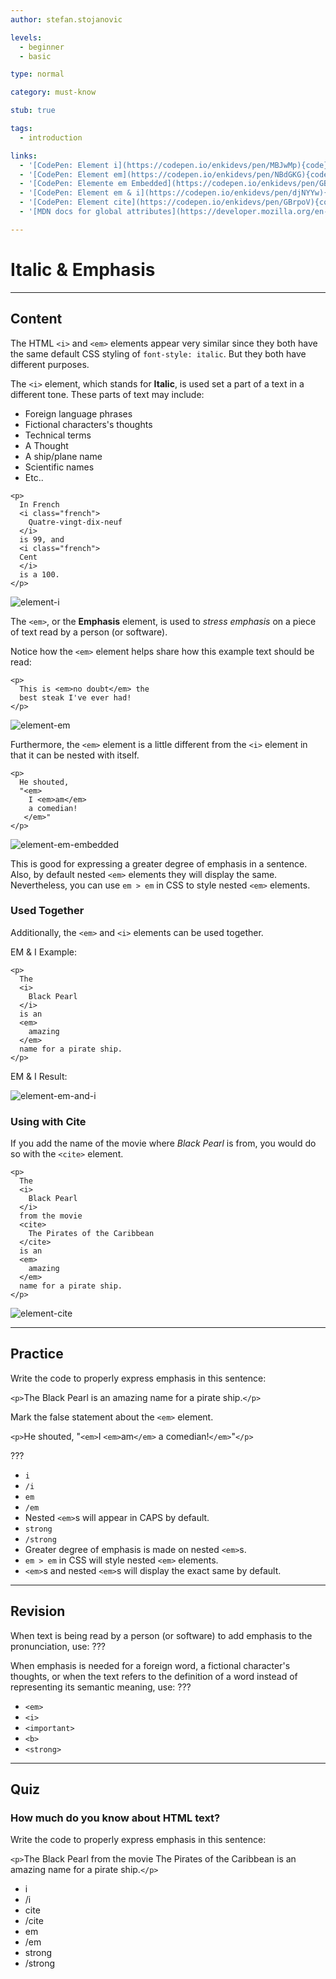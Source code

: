 ```yaml
---
author: stefan.stojanovic

levels:
  - beginner
  - basic

type: normal

category: must-know

stub: true

tags:
  - introduction

links:
  - '[CodePen: Element i](https://codepen.io/enkidevs/pen/MBJwMp){code}'
  - '[CodePen: Element em](https://codepen.io/enkidevs/pen/NBdGKG){code}'
  - '[CodePen: Elemente em Embedded](https://codepen.io/enkidevs/pen/GBrpgb){code}'
  - '[CodePen: Element em & i](https://codepen.io/enkidevs/pen/djNYYw){code}'
  - '[CodePen: Element cite](https://codepen.io/enkidevs/pen/GBrpoV){code}'
  - '[MDN docs for global attributes](https://developer.mozilla.org/en-US/docs/Web/HTML/Global_attributes){website}'

---
```

# Italic & Emphasis
---
## Content

The HTML `<i>` and `<em>` elements appear very similar since they both have the same default CSS styling of `font-style: italic`. But they both have different purposes. 

The `<i>` element, which stands for **Italic**, is used set a part of a text in a different tone. These parts of text may include:

  - Foreign language phrases
  - Fictional characters's thoughts
  - Technical terms
  - A Thought
  - A ship/plane name
  - Scientific names
  - Etc..

```
<p>
  In French 
  <i class="french">
    Quatre-vingt-dix-neuf
  </i>
  is 99, and
  <i class="french">
  Cent
  </i>
  is a 100.
</p>
```

![element-i](%3Csvg%20xmlns%3D%22http%3A%2F%2Fwww.w3.org%2F2000%2Fsvg%22%20width%3D%22320%22%20height%3D%2278%22%3E%3Cg%20fill%3D%22none%22%20fill-rule%3D%22evenodd%22%3E%3Crect%20width%3D%22320%22%20height%3D%2278%22%20fill%3D%22%23FFF%22%20rx%3D%229%22%2F%3E%3Ctext%20font-family%3D%22Roboto-Regular%2C%20Roboto%22%20font-size%3D%2216%22%3E%3Ctspan%20x%3D%2220%22%20y%3D%2234%22%20fill%3D%22%23000%22%3EIn%20French%20%3C%2Ftspan%3E%20%3Ctspan%20x%3D%2289.5%22%20y%3D%2234%22%20fill%3D%22%23575757%22%20font-family%3D%22Roboto-Italic%2C%20Roboto%22%20font-style%3D%22italic%22%3EQuatre-vingt-dix-neuf%3C%2Ftspan%3E%20%3Ctspan%20x%3D%22234.60938%22%20y%3D%2234%22%20fill%3D%22%23000%22%3E%20is%20%3C%2Ftspan%3E%20%3Ctspan%20x%3D%2220%22%20y%3D%2253%22%20fill%3D%22%23000%22%3E99%2C%20and%20%3C%2Ftspan%3E%20%3Ctspan%20x%3D%2275.58594%22%20y%3D%2253%22%20fill%3D%22%23575757%22%20font-family%3D%22Roboto-Italic%2C%20Roboto%22%20font-style%3D%22italic%22%3ECent%3C%2Ftspan%3E%20%3Ctspan%20x%3D%22107.85156%22%20y%3D%2253%22%20fill%3D%22%23000%22%3E%20is%20a%20100.%3C%2Ftspan%3E%3C%2Ftext%3E%3C%2Fg%3E%3C%2Fsvg%3E)

<!--[View CodePen](https://codepen.io/enkidevs/pen/MBJwMp)-->

The `<em>`, or the **Emphasis** element, is used to *stress emphasis* on a piece of text read by a person (or software).

Notice how the `<em>` element helps share how this example text should be read:

```
<p>
  This is <em>no doubt</em> the
  best steak I've ever had!
</p>
```

![element-em](%3Csvg%20xmlns%3D%22http%3A%2F%2Fwww.w3.org%2F2000%2Fsvg%22%20width%3D%22320%22%20height%3D%2278%22%3E%3Cg%20fill%3D%22none%22%20fill-rule%3D%22evenodd%22%3E%3Crect%20width%3D%22320%22%20height%3D%2278%22%20fill%3D%22%23FFF%22%20rx%3D%229%22%2F%3E%3Ctext%20fill%3D%22%23000%22%20font-family%3D%22Roboto-Regular%2C%20Roboto%22%20font-size%3D%2216%22%3E%3Ctspan%20x%3D%2220%22%20y%3D%2234%22%3EThis%20is%20%3C%2Ftspan%3E%20%3Ctspan%20x%3D%2270.54688%22%20y%3D%2234%22%20font-family%3D%22Roboto-Italic%2C%20Roboto%22%20font-style%3D%22italic%22%3Eno%20doubt%3C%2Ftspan%3E%20%3Ctspan%20x%3D%22132.36719%22%20y%3D%2234%22%3E%20the%20best%20steak%20%3C%2Ftspan%3E%20%3Ctspan%20x%3D%2220%22%20y%3D%2253%22%3EI%26apos%3Bve%20ever%20had!%3C%2Ftspan%3E%3C%2Ftext%3E%3C%2Fg%3E%3C%2Fsvg%3E)

<!--[View CodePen](https://codepen.io/enkidevs/pen/NBdGKG)-->

Furthermore, the `<em>` element is a little different from the `<i>` element in that it can be nested with itself.

```
<p>
  He shouted, 
  "<em>
    I <em>am</em>
    a comedian!
   </em>"
</p>
```

![element-em-embedded](%3Csvg%20xmlns%3D%22http%3A%2F%2Fwww.w3.org%2F2000%2Fsvg%22%20width%3D%22320%22%20height%3D%2255%22%3E%3Cg%20fill%3D%22none%22%20fill-rule%3D%22evenodd%22%3E%3Crect%20width%3D%22320%22%20height%3D%2255%22%20fill%3D%22%23FFF%22%20rx%3D%229%22%2F%3E%3Ctext%20fill%3D%22%23000%22%20font-family%3D%22Roboto-Regular%2C%20Roboto%22%20font-size%3D%2216%22%3E%3Ctspan%20x%3D%2220%22%20y%3D%2230%22%3EHe%20shouted%2C%20%26quot%3B%3C%2Ftspan%3E%20%3Ctspan%20x%3D%22113.79688%22%20y%3D%2230%22%20font-family%3D%22Roboto-Italic%2C%20Roboto%22%20font-style%3D%22italic%22%3EI%20%3C%2Ftspan%3E%20%3Ctspan%20x%3D%22122.01563%22%20y%3D%2230%22%20font-family%3D%22Roboto-Italic%2C%20Roboto%22%20font-size%3D%2220%22%20font-style%3D%22italic%22%3Eam%3C%2Ftspan%3E%20%3Ctspan%20x%3D%22149.76953%22%20y%3D%2230%22%20font-family%3D%22Roboto-Italic%2C%20Roboto%22%20font-style%3D%22italic%22%3E%20a%20comedian!%3C%2Ftspan%3E%20%3Ctspan%20x%3D%22239.15234%22%20y%3D%2230%22%3E%26quot%3B%3C%2Ftspan%3E%3C%2Ftext%3E%3C%2Fg%3E%3C%2Fsvg%3E)

<!--[View CodePen](https://codepen.io/enkidevs/pen/GBrpgb)-->

This is good for expressing a greater degree of emphasis in a sentence. Also, by default nested `<em>` elements they will display the same. Nevertheless, you can use `em > em` in CSS to style nested `<em>` elements.

### Used Together

Additionally, the `<em>` and `<i>` elements can be used together.

EM & I Example:
```
<p>
  The 
  <i>
    Black Pearl
  </i> 
  is an 
  <em>
    amazing
  </em>
  name for a pirate ship.
</p>
```
EM & I Result:

![element-em-and-i](%3Csvg%20xmlns%3D%22http%3A%2F%2Fwww.w3.org%2F2000%2Fsvg%22%20width%3D%22320%22%20height%3D%2278%22%3E%3Cg%20fill%3D%22none%22%20fill-rule%3D%22evenodd%22%3E%3Crect%20width%3D%22320%22%20height%3D%2278%22%20fill%3D%22%23FFF%22%20rx%3D%229%22%2F%3E%3Ctext%20fill%3D%22%23000%22%20font-family%3D%22Roboto-Regular%2C%20Roboto%22%20font-size%3D%2216%22%3E%3Ctspan%20x%3D%2220%22%20y%3D%2234%22%3EThe%20%3C%2Ftspan%3E%20%3Ctspan%20x%3D%2250.79688%22%20y%3D%2234%22%20font-family%3D%22Roboto-Italic%2C%20Roboto%22%20font-style%3D%22italic%22%3EBlack%20Pearl%3C%2Ftspan%3E%20%3Ctspan%20x%3D%22128.73438%22%20y%3D%2234%22%3E%20is%20an%20%3C%2Ftspan%3E%20%3Ctspan%20x%3D%22170.28125%22%20y%3D%2234%22%20font-family%3D%22Roboto-Italic%2C%20Roboto%22%20font-style%3D%22italic%22%3Eamazing%3C%2Ftspan%3E%20%3Ctspan%20x%3D%22230.05469%22%20y%3D%2234%22%3E%20name%20%3C%2Ftspan%3E%20%3Ctspan%20x%3D%2220%22%20y%3D%2253%22%3Efor%20a%20pirate%20ship.%3C%2Ftspan%3E%3C%2Ftext%3E%3C%2Fg%3E%3C%2Fsvg%3E)

<!--[View CodePen](https://codepen.io/enkidevs/pen/djNYYw)-->


### Using with Cite

If you add the name of the movie where *Black Pearl* is from, you would do so with the `<cite>` element.
  
```
<p>
  The 
  <i>
    Black Pearl
  </i> 
  from the movie 
  <cite>
    The Pirates of the Caribbean
  </cite>
  is an 
  <em>
    amazing
  </em>
  name for a pirate ship.
</p>
```

![element-cite](%3Csvg%20xmlns%3D%22http%3A%2F%2Fwww.w3.org%2F2000%2Fsvg%22%20width%3D%22320%22%20height%3D%2295%22%3E%3Cg%20fill%3D%22none%22%20fill-rule%3D%22evenodd%22%3E%3Crect%20width%3D%22320%22%20height%3D%2295%22%20fill%3D%22%23FFF%22%20rx%3D%229%22%2F%3E%3Ctext%20fill%3D%22%23000%22%20font-family%3D%22Roboto-Regular%2C%20Roboto%22%20font-size%3D%2216%22%3E%3Ctspan%20x%3D%2220%22%20y%3D%2234%22%3EThe%20%3C%2Ftspan%3E%20%3Ctspan%20x%3D%2250.79688%22%20y%3D%2234%22%20font-family%3D%22Roboto-Italic%2C%20Roboto%22%20font-style%3D%22italic%22%3EBlack%20Pearl%3C%2Ftspan%3E%20%3Ctspan%20x%3D%22128.73438%22%20y%3D%2234%22%3E%20from%20the%20movie%20%3C%2Ftspan%3E%20%3Ctspan%20x%3D%22244.19531%22%20y%3D%2234%22%20font-family%3D%22Roboto-Italic%2C%20Roboto%22%20font-style%3D%22italic%22%3EThe%20%3C%2Ftspan%3E%20%3Ctspan%20x%3D%2220%22%20y%3D%2253%22%20font-family%3D%22Roboto-Italic%2C%20Roboto%22%20font-style%3D%22italic%22%3EPirates%20of%20the%20Caribbean%3C%2Ftspan%3E%20%3Ctspan%20x%3D%22187.92188%22%20y%3D%2253%22%3E%20is%20an%20%3C%2Ftspan%3E%20%3Ctspan%20x%3D%2220%22%20y%3D%2272%22%20font-family%3D%22Roboto-Italic%2C%20Roboto%22%20font-style%3D%22italic%22%3Eamazing%3C%2Ftspan%3E%20%3Ctspan%20x%3D%2279.77344%22%20y%3D%2272%22%3E%20name%20for%20a%20pirate%20ship.%3C%2Ftspan%3E%3C%2Ftext%3E%3C%2Fg%3E%3C%2Fsvg%3E)

<!--[View CodePen](https://codepen.io/enkidevs/pen/GBrpoV)-->

---
## Practice

Write the code to properly express emphasis in this sentence: 

`<p>`The <???>Black Pearl<???> is an <???>amazing<???> name for a pirate ship.`</p>` 

Mark the false statement about the `<em>` element.

`<p>`He shouted, "`<em>`I `<em>`am`</em>` a comedian!`</em>`"`</p>`

???

* `i`
* `/i`
* `em`
* `/em`
* Nested `<em>`s will appear in CAPS by default.
* `strong`
* `/strong`
* Greater degree of emphasis is made on nested `<em>`s. 
* `em > em` in CSS will style nested `<em>` elements.
* `<em>`s and nested `<em>`s will display the exact same by default. 

---
## Revision

When text is being read by a person (or software) to add emphasis to the pronunciation, use: ???

When emphasis is needed for a foreign word, a fictional character's thoughts, or when the text refers to the definition of a word instead of representing its semantic meaning, use: ???

* `<em>`
* `<i>`
* `<important>`
* `<b>`
* `<strong>`

---
## Quiz

### How much do you know about HTML text?

Write the code to properly express emphasis in this sentence: 

`<p>`The <???>Black Pearl<???> from the movie <???>The Pirates of the Caribbean<???> is an <???>amazing<???> name for a pirate ship.`</p>` 

* i
* /i
* cite
* /cite
* em
* /em
* strong
* /strong


